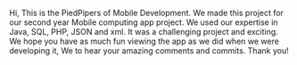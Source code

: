 Hi, This is the PiedPipers of Mobile Development.
We made this project for our second year Mobile computing app project.
We used our expertise in Java, SQL, PHP, JSON and xml. It was a challenging project and exciting.
We hope you have as much fun viewing the app as we did when we were developing it, We to hear your amazing comments and commits.
Thank you!
